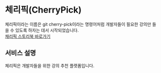 # 체리픽(CherryPick)
체리픽이라는 이름은 git cherry-pick이라는 명령어처럼 개발자들이 필요한 강의만 들을 수 있도록 하자는 데서 시작되었습니다.<br/>
[채리픽 스토리북 바로가기](https://623413cd397e41003a201e0a-trhxlusame.chromatic.com/?path=/story/atoms-%EA%B0%95%EC%9D%98-%EC%B9%B4%EB%93%9C--four-lecture-card-story)

## 서비스 설명
체리픽은 개발자들을 위한 강의 추천 플랫폼입니다.
